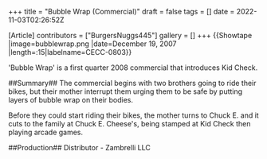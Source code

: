 +++
title = "Bubble Wrap (Commercial)"
draft = false
tags = []
date = 2022-11-03T02:26:52Z

[Article]
contributors = ["BurgersNuggs445"]
gallery = []
+++
{{Showtape
|image=bubblewrap.png
|date=December 19, 2007
|length=:15|labelname=CECC-0803}}

'Bubble Wrap' is a first quarter 2008 commercial that introduces Kid Check.

##Summary##
The commercial begins with two brothers going to ride their bikes, but their mother interrupt them urging them to be safe by putting layers of bubble wrap on their bodies.

Before they could start riding their bikes, the mother turns to Chuck E.  and it cuts to the family at Chuck E. Cheese's, being stamped at Kid Check then playing arcade games.

##Production##
Distributor - Zambrelli LLC